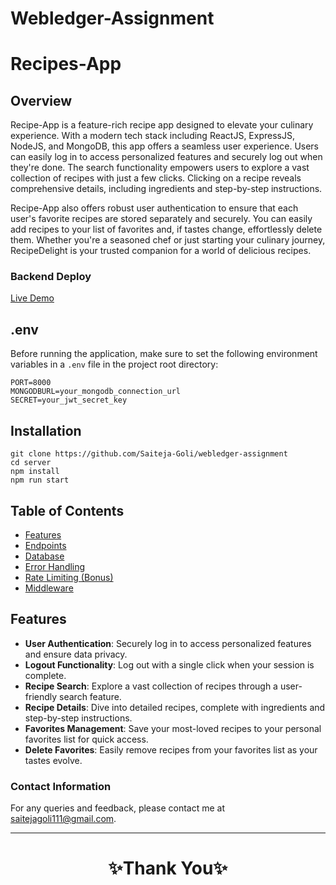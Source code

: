 # Webledger-Assignment

# Recipes-App

## Overview

Recipe-App is a feature-rich recipe app designed to elevate your culinary experience. With a modern tech stack including ReactJS, ExpressJS, NodeJS, and MongoDB, this app offers a seamless user experience. Users can easily log in to access personalized features and securely log out when they're done. The search functionality empowers users to explore a vast collection of recipes with just a few clicks. Clicking on a recipe reveals comprehensive details, including ingredients and step-by-step instructions.

Recipe-App also offers robust user authentication to ensure that each user's favorite recipes are stored separately and securely. You can easily add recipes to your list of favorites and, if tastes change, effortlessly delete them. Whether you're a seasoned chef or just starting your culinary journey, RecipeDelight is your trusted companion for a world of delicious recipes.

### Backend Deploy

[Live Demo](https://webledger-saiteja-goli.vercel.app)

## .env

Before running the application, make sure to set the following environment variables in a `.env` file in the project root directory:

```
PORT=8000
MONGODBURL=your_mongodb_connection_url
SECRET=your_jwt_secret_key
```

## Installation

```npm
git clone https://github.com/Saiteja-Goli/webledger-assignment
cd server
npm install
npm run start
```

## Table of Contents

- [Features](#features)
- [Endpoints](#endpoints)
- [Database](#database)
- [Error Handling](#error-handling)
- [Rate Limiting (Bonus)](#rate-limiting-bonus)
- [Middleware](#middleware)

## Features

- **User Authentication**: Securely log in to access personalized features and ensure data privacy.
- **Logout Functionality**: Log out with a single click when your session is complete.
- **Recipe Search**: Explore a vast collection of recipes through a user-friendly search feature.
- **Recipe Details**: Dive into detailed recipes, complete with ingredients and step-by-step instructions.
- **Favorites Management**: Save your most-loved recipes to your personal favorites list for quick access.
- **Delete Favorites**: Easily remove recipes from your favorites list as your tastes evolve.

### Contact Information

For any queries and feedback, please contact me at [saitejagoli111@gmail.com](mailto:saitejagoli111@gmail.com).

---

<h1 align="center">✨Thank You✨</h1>
